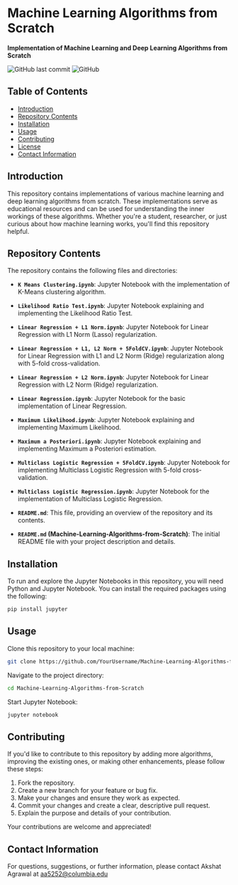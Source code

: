 # Machine Learning Algorithms from Scratch

**Implementation of Machine Learning and Deep Learning Algorithms from Scratch**

![GitHub last commit](https://img.shields.io/github/last-commit/AKSHAT2429/Machine-Learning-Algorithms-from-Scratch)
![GitHub](https://img.shields.io/github/license/AKSHAT2429/Machine-Learning-Algorithms-from-Scratch)

## Table of Contents

- [Introduction](#introduction)
- [Repository Contents](#repository-contents)
- [Installation](#installation)
- [Usage](#usage)
- [Contributing](#contributing)
- [License](#license)
- [Contact Information](#contact-information)

## Introduction

This repository contains implementations of various machine learning and deep learning algorithms from scratch. These implementations serve as educational resources and can be used for understanding the inner workings of these algorithms. Whether you're a student, researcher, or just curious about how machine learning works, you'll find this repository helpful.

## Repository Contents

The repository contains the following files and directories:

- **`K Means Clustering.ipynb`**: Jupyter Notebook with the implementation of K-Means clustering algorithm.

- **`Likelihood Ratio Test.ipynb`**: Jupyter Notebook explaining and implementing the Likelihood Ratio Test.

- **`Linear Regression + L1 Norm.ipynb`**: Jupyter Notebook for Linear Regression with L1 Norm (Lasso) regularization.

- **`Linear Regression + L1, L2 Norm + 5FoldCV.ipynb`**: Jupyter Notebook for Linear Regression with L1 and L2 Norm (Ridge) regularization along with 5-fold cross-validation.

- **`Linear Regression + L2 Norm.ipynb`**: Jupyter Notebook for Linear Regression with L2 Norm (Ridge) regularization.

- **`Linear Regression.ipynb`**: Jupyter Notebook for the basic implementation of Linear Regression.

- **`Maximum Likelihood.ipynb`**: Jupyter Notebook explaining and implementing Maximum Likelihood.

- **`Maximum a Posteriori.ipynb`**: Jupyter Notebook explaining and implementing Maximum a Posteriori estimation.

- **`Multiclass Logistic Regression + 5FoldCV.ipynb`**: Jupyter Notebook for implementing Multiclass Logistic Regression with 5-fold cross-validation.

- **`Multiclass Logistic Regression.ipynb`**: Jupyter Notebook for the implementation of Multiclass Logistic Regression.

- **`README.md`**: This file, providing an overview of the repository and its contents.

- **`README.md` (Machine-Learning-Algorithms-from-Scratch)**: The initial README file with your project description and details.

## Installation

To run and explore the Jupyter Notebooks in this repository, you will need Python and Jupyter Notebook. You can install the required packages using the following:

```bash
pip install jupyter
```
## Usage

Clone this repository to your local machine:

```bash
git clone https://github.com/YourUsername/Machine-Learning-Algorithms-from-Scratch.git
```

Navigate to the project directory:

```bash
cd Machine-Learning-Algorithms-from-Scratch
```

Start Jupyter Notebook:
```bash
jupyter notebook
```

## Contributing

If you'd like to contribute to this repository by adding more algorithms, improving the existing ones, or making other enhancements, please follow these steps:

1. Fork the repository.
2. Create a new branch for your feature or bug fix.
3. Make your changes and ensure they work as expected.
4. Commit your changes and create a clear, descriptive pull request.
5. Explain the purpose and details of your contribution.

Your contributions are welcome and appreciated!

## Contact Information

For questions, suggestions, or further information, please contact Akshat Agrawal at aa5252@columbia.edu
